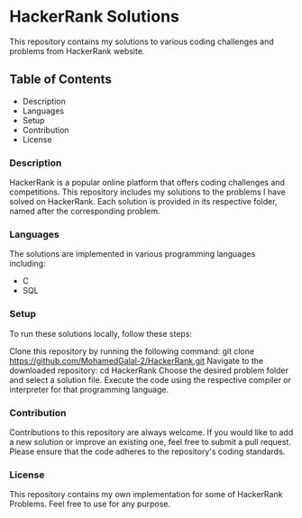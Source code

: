 # HackerRank Solutions
This repository contains my solutions to various coding challenges and problems from HackerRank website.

## Table of Contents
* Description
* Languages
* Setup
* Contribution
* License

### Description
HackerRank is a popular online platform that offers coding challenges and competitions. This repository includes my solutions to the problems I have solved on HackerRank. Each solution is provided in its respective folder, named after the corresponding problem.

### Languages
The solutions are implemented in various programming languages including:

* C
* SQL

### Setup
To run these solutions locally, follow these steps:

Clone this repository by running the following command:
git clone https://github.com/MohamedGalal-2/HackerRank.git
Navigate to the downloaded repository:
cd HackerRank
Choose the desired problem folder and select a solution file.
Execute the code using the respective compiler or interpreter for that programming language.

### Contribution
Contributions to this repository are always welcome. If you would like to add a new solution or improve an existing one, feel free to submit a pull request. Please ensure that the code adheres to the repository's coding standards.

### License
This repository contains my own implementation for some of HackerRank Problems. Feel free to use for any purpose.
